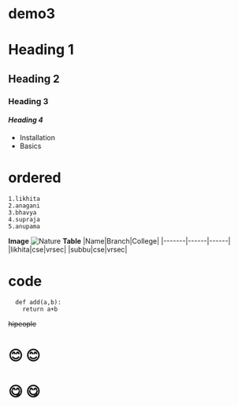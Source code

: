 # demo3
# Heading 1
## Heading 2
### Heading 3
#### ***Heading 4***
- Installation 
- Basics
# **ordered**
    1.likhita
    2.anagani
    3.bhavya
    4.supraja
    5.anupama
**Image**
![Nature](https://cdn.pixabay.com/photo/2015/06/19/21/24/the-road-815297__340.jpg)
**Table**
|Name|Branch|College|
|-------|------|------|
|likhita|cse|vrsec|
|subbu|cse|vrsec|

# **code**
```
  def add(a,b):
    return a+b
 ```
 ~~hipeople~~
#  😊 :blush:
 
 # 😋 :yum:
